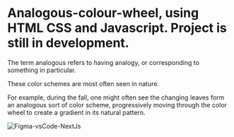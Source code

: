 # Analogous-colour-wheel, using HTML CSS and Javascript. Project is still in development.

The term analogous refers to having analogy, or corresponding to something in particular.

These color schemes are most often seen in nature. 

For example, during the fall, one might often see the changing leaves form an analogous sort of color scheme,
progressively moving through the color wheel to create a gradient in its natural pattern.











![Figma-vsCode-NextJs](https://github.com/tadyPi/Analogous-colour-wheel/assets/129111332/84160f8a-2f28-4e44-9abc-9c6bc5a57d36)
